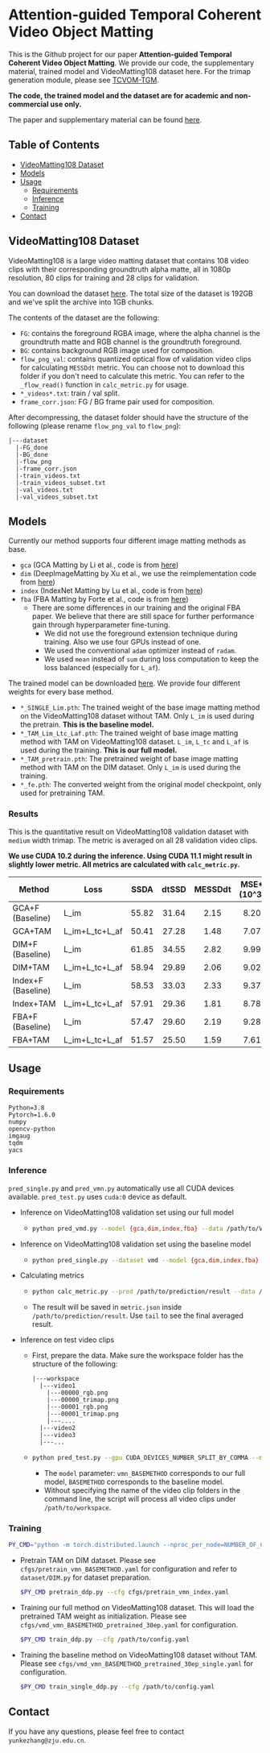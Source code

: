 # Attention-guided Temporal Coherent Video Object Matting

This is the Github project for our paper **Attention-guided Temporal Coherent Video Object Matting**. We provide our code, the supplementary material, trained model and VideoMatting108 dataset here. For the trimap generation module, please see [TCVOM-TGM](https://github.com/yunkezhang/TCVOM-TGM).

**The code, the trained model and the dataset are for academic and non-commercial use only.**

The paper and supplementary material can be found [here](https://1drv.ms/u/s!AuG441T6ysq5hWkSjlb29FSdM0Sc?e=LOCAHA).


## Table of Contents
  - [VideoMatting108 Dataset](#videomatting108-dataset)
  - [Models](#models)
  - [Usage](#usage)
    * [Requirements](#requirements)
    * [Inference](#inference)
    * [Training](#training)
  - [Contact](#contact)

## VideoMatting108 Dataset

VideoMatting108 is a large video matting dataset that contains 108 video clips with their corresponding groundtruth alpha matte, all in 1080p resolution, 80 clips for training and 28 clips for validation.

You can download the dataset [here](https://1drv.ms/u/s!AuG441T6ysq5g3pP5iTyOMRwUBDy?e=MdorID). The total size of the dataset is 192GB and we've split the archive into 1GB chunks.

The contents of the dataset are the following:

* ``FG``: contains the foreground RGBA image, where the alpha channel is the groundtruth matte and RGB channel is the groundtruth foreground.
* ``BG``: contains background RGB image used for composition.
* ``flow_png_val``: contains quantized optical flow of validation video clips for calculating ``MESSDdt`` metric. You can choose not to download this folder if you don't need to calculate this metric. You can refer to the `_flow_read()` function in `calc_metric.py` for usage.
* `*_videos*.txt`: train / val split.
* ``frame_corr.json``: FG / BG frame pair used for composition.

After decompressing, the dataset folder should have the structure of the following (please rename `flow_png_val` to `flow_png`):

```
|---dataset
  |-FG_done
  |-BG_done
  |-flow_png
  |-frame_corr.json
  |-train_videos.txt
  |-train_videos_subset.txt
  |-val_videos.txt
  |-val_videos_subset.txt
```

## Models

Currently our method supports four different image matting methods as base.

* `gca` (GCA Matting by Li et al., code is from [here](https://github.com/Yaoyi-Li/GCA-Matting))
* `dim` (DeepImageMatting by Xu et al., we use the reimplementation code from [here](https://github.com/poppinace/indexnet_matting))
* `index` (IndexNet Matting by Lu et al., code is from [here](https://github.com/poppinace/indexnet_matting))
* `fba` (FBA Matting by Forte et al., code is from [here](https://github.com/MarcoForte/FBA_Matting))
  * There are some differences in our training and the original FBA paper. We believe that there are still space for further performance gain through hyperparameter fine-tuning.
    * We did not use the foreground extension technique during training. Also we use four GPUs instead of one.
    * We used the conventional ``adam`` optimizer instead of ``radam``.
    * We used ``mean`` instead of ``sum`` during loss computation to keep the loss balanced (especially for `L_af`). 

The trained model can be downloaded [here](https://1drv.ms/u/s!AuG441T6ysq5hVLpbkAvbMaDNDmo?e=59i7f7). We provide four different weights for every base method.

* `*_SINGLE_Lim.pth`: The trained weight of the base image matting method on the VideoMatting108 dataset without TAM. Only `L_im` is used during the pretrain. **This is the baseline model.**
* `*_TAM_Lim_Ltc_Laf.pth`: The trained weight of base image matting method with TAM on VideoMatting108 dataset. `L_im`, `L_tc` and `L_af` is used during the training. **This is our full model.**
* `*_TAM_pretrain.pth`: The pretrained weight of base image matting method with TAM on the DIM dataset. Only `L_im` is used during the training.
* ``*_fe.pth``: The converted weight from the original model checkpoint, only used for pretraining TAM.

### Results

This is the quantitative result on VideoMatting108 validation dataset with `medium` width trimap. The metric is averaged on all 28 validation video clips.

**We use CUDA 10.2 during the inference. Using CUDA 11.1 might result in slightly lower metric. All metrics are calculated with ``calc_metric.py``.**

| Method             | Loss           | SSDA  | dtSSD | MESSDdt | MSE*(10^3) | mSAD  |
| ------------------ | -------------- | :---: | :---: | :-----: | :--------: | :---: |
| GCA+F (Baseline)   | L_im           | 55.82 | 31.64 |  2.15   |    8.20    | 40.85 |
| GCA+TAM            | L_im+L_tc+L_af | 50.41 | 27.28 |  1.48   |    7.07    | 37.65 |
| DIM+F (Baseline)   | L_im           | 61.85 | 34.55 |  2.82   |    9.99    | 44.38 |
| DIM+TAM            | L_im+L_tc+L_af | 58.94 | 29.89 |  2.06   |    9.02    | 43.28 |
| Index+F (Baseline) | L_im           | 58.53 | 33.03 |  2.33   |    9.37    | 43.53 |
| Index+TAM          | L_im+L_tc+L_af | 57.91 | 29.36 |  1.81   |    8.78    | 43.17 |
| FBA+F (Baseline)   | L_im           | 57.47 | 29.60 |  2.19   |    9.28    | 40.57 |
| FBA+TAM            | L_im+L_tc+L_af | 51.57 | 25.50 |  1.59   |    7.61    | 37.24 |

## Usage

### Requirements

```
Python=3.8
Pytorch=1.6.0
numpy
opencv-python
imgaug
tqdm
yacs
```

### Inference

`pred_single.py` and `pred_vmn.py` automatically use all CUDA devices available. `pred_test.py` uses `cuda:0` device as default.

* Inference on VideoMatting108 validation set using our full model

  * ```bash
    python pred_vmd.py --model {gca,dim,index,fba} --data /path/to/VideoMatting108dataset --load /path/to/weight.pth --trimap {wide,narrow,medium} --save /path/to/outdir
    ```

* Inference on VideoMatting108 validation set using the baseline model

  * ```bash
    python pred_single.py --dataset vmd --model {gca,dim,index,fba} --data /path/to/VideoMatting108dataset --load /path/to/weight.pth --trimap {wide,narrow,medium} --save /path/to/outdir
    ```

* Calculating metrics

  * ```bash
    python calc_metric.py --pred /path/to/prediction/result --data /path/to/VideoMatting108dataset
    ```

  * The result will be saved in `metric.json` inside `/path/to/prediction/result`. Use `tail` to see the final averaged result.

* Inference on test video clips

  * First, prepare the data. Make sure the workspace folder has the structure of the following:

    ```
    |---workspace
      |---video1
        |---00000_rgb.png
        |---00000_trimap.png
        |---00001_rgb.png
        |---00001_trimap.png
        |---....
      |---video2
      |---video3
      |---...
    ```

  * ```bash
    python pred_test.py --gpu CUDA_DEVICES_NUMBER_SPLIT_BY_COMMA --model {gca,vmn_gca,dim,vmn_dim,index,vmn_index,fba,vmn_fba} --data /path/to/workspace --load /path/to/weight.pth --save /path/to/outdir [video1] [video2] ...
    ```

    * The `model` parameter: `vmn_BASEMETHOD` corresponds to our full model, `BASEMETHOD` corresponds to the baseline model.
    * Without specifying the name of the video clip folders in the command line, the script will process all video clips under `/path/to/workspace`.

### Training

```bash
PY_CMD="python -m torch.distributed.launch --nproc_per_node=NUMBER_OF_CUDA_DEVICES"
```

* Pretrain TAM on DIM dataset. Please see `cfgs/pretrain_vmn_BASEMETHOD.yaml` for configuration and refer to `dataset/DIM.py` for dataset preparation.

  ```bash
  $PY_CMD pretrain_ddp.py --cfg cfgs/pretrain_vmn_index.yaml
  ```

* Training our full method on VideoMatting108 dataset. This will load the pretrained TAM weight as initialization. Please see `cfgs/vmd_vmn_BASEMETHOD_pretrained_30ep.yaml` for configuration.

  ```bash
  $PY_CMD train_ddp.py --cfg /path/to/config.yaml
  ```

* Training the baseline method on VideoMatting108 dataset without TAM. Please see `cfgs/vmd_vmn_BASEMETHOD_pretrained_30ep_single.yaml` for configuration.

  ```bash
  $PY_CMD train_single_ddp.py --cfg /path/to/config.yaml
  ```

## Contact

If you have any questions, please feel free to contact `yunkezhang@zju.edu.cn`.

